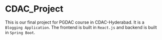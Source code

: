 # CDAC_Project
This is our final project for PGDAC course in CDAC-Hyderabad. It is a `Blogging Application`. The frontend is built in `React.js` and backend is built in `Spring Boot`.